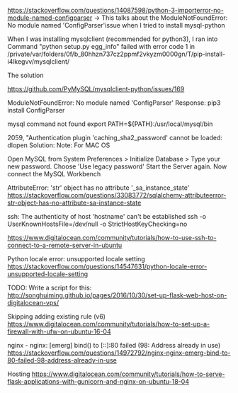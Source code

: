 https://stackoverflow.com/questions/14087598/python-3-importerror-no-module-named-configparser -> This talks about the ModuleNotFoundError: No module named 'ConfigParser'issue when I tried to install mysql-python


When I was installing mysqlclient (recommended for python3), I
ran into Command "python setup.py egg_info" failed with error code 1 in /private/var/folders/0f/b_80hhzn737cz2ppmf2vkyzm0000gn/T/pip-install-i4lkegvv/mysqlclient/

The solution

https://github.com/PyMySQL/mysqlclient-python/issues/169

 ModuleNotFoundError: No module named 'ConfigParser'
 Response: pip3 install ConfigParser

mysql command not found
export PATH=${PATH}:/usr/local/mysql/bin


2059, "Authentication plugin 'caching_sha2_password' cannot be loaded: dlopen
Solution:
Note: For MAC OS

Open MySQL from System Preferences > Initialize Database >
Type your new password.
Choose 'Use legacy password'
Start the Server again.
Now connect the MySQL Workbench


AttributeError: 'str' object has no attribute '_sa_instance_state'
https://stackoverflow.com/questions/33083772/sqlalchemy-attributeerror-str-object-has-no-attribute-sa-instance-state

ssh: The authenticity of host 'hostname' can't be established
ssh -o UserKnownHostsFile=/dev/null -o StrictHostKeyChecking=no


https://www.digitalocean.com/community/tutorials/how-to-use-ssh-to-connect-to-a-remote-server-in-ubuntu

Python locale error: unsupported locale setting
https://stackoverflow.com/questions/14547631/python-locale-error-unsupported-locale-setting

TODO:
Write a script for this: http://songhuiming.github.io/pages/2016/10/30/set-up-flask-web-host-on-digitalocean-vps/

Skipping adding existing rule (v6)
https://www.digitalocean.com/community/tutorials/how-to-set-up-a-firewall-with-ufw-on-ubuntu-16-04

nginx - nginx: [emerg] bind() to [::]:80 failed (98: Address already in use)
https://stackoverflow.com/questions/14972792/nginx-nginx-emerg-bind-to-80-failed-98-address-already-in-use

Hosting
https://www.digitalocean.com/community/tutorials/how-to-serve-flask-applications-with-gunicorn-and-nginx-on-ubuntu-18-04
